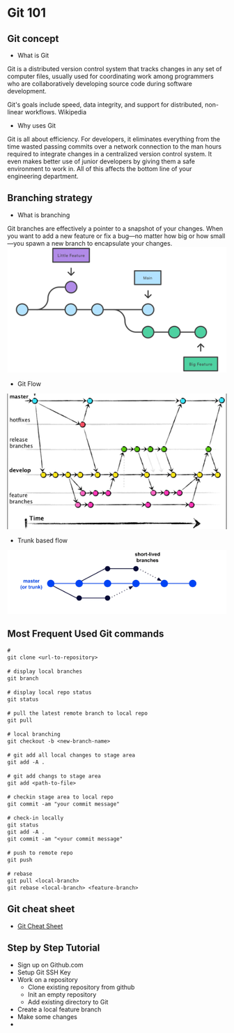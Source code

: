 # Git 101

## Git concept

- What is Git

Git is a distributed version control system that tracks changes in any set of computer files, 
usually used for coordinating work among programmers who are collaboratively developing source code during software development. 

Git's goals include speed, data integrity, and support for distributed, non-linear workflows. Wikipedia

- Why uses Git

Git is all about efficiency. 
For developers, it eliminates everything from the time wasted passing commits over a network connection to the man hours required to integrate changes in a centralized version control system. 
It even makes better use of junior developers by giving them a safe environment to work in. 
All of this affects the bottom line of your engineering department.

## Branching strategy

- What is branching

Git branches are effectively a pointer to a snapshot of your changes. 
When you want to add a new feature or fix a bug—no matter how big or how small—you spawn a new branch to encapsulate your changes.
![Git Branching](images/git-branching.svg)


- Git Flow

![Git Flow](images/git-flow.png)

- Trunk based flow

![Trunk based flow](images/trunk-based-flow.png)

## Most Frequent Used Git commands

```
#
git clone <url-to-repository>

# display local branches
git branch

# display local repo status
git status

# pull the latest remote branch to local repo
git pull

# local branching
git checkout -b <new-branch-name>

# git add all local changes to stage area
git add -A . 

# git add changs to stage area
git add <path-to-file>

# checkin stage area to local repo
git commit -am "your commit message"

# check-in locally
git status
git add -A . 
git commit -am "<your commit message"

# push to remote repo
git push 

# rebase
git pull <local-branch>
git rebase <local-branch> <feature-branch>

```

## Git cheat sheet

- [Git Cheat Sheet](https://www.atlassian.com/git/tutorials/atlassian-git-cheatsheet)

## Step by Step Tutorial

- Sign up on Github.com
- Setup Git SSH Key
- Work on a repository
  - Clone existing repository from github
  - Init an empty repository
  - Add existing directory to Git
- Create a local feature branch
- Make some changes
- 

